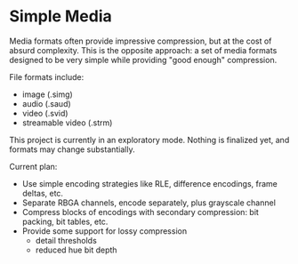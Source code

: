 # Simple Media


Media formats often provide impressive compression, but at the cost of absurd complexity. This is the opposite approach: a set of media formats designed to be very simple while providing "good enough" compression.

File formats include:
* image (.simg)
* audio (.saud)
* video (.svid)
* streamable video (.strm)


This project is currently in an exploratory mode. Nothing is finalized yet, and formats may change substantially.

Current plan:
* Use simple encoding strategies like RLE, difference encodings, frame deltas, etc.
* Separate RBGA channels, encode separately, plus grayscale channel
* Compress blocks of encodings with secondary compression: bit packing, bit tables, etc.
* Provide some support for lossy compression
	* detail thresholds
	* reduced hue bit depth
